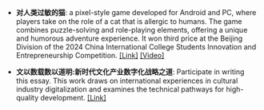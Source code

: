 - <strong>对人类过敏的猫</strong>: a pixel-style game developed for Android and PC, where players take on the role of a cat that is allergic to humans. The game combines puzzle-solving and role-playing elements, offering a unique and humorous adventure experience. It won third price at the Beijing Division of the 2024 China International College Students Innovation and Entrepreneurship Competition. [[Link]](https://www.taptap.cn/app/707297) [[Video]](https://www.bilibili.com/video/BV1KD421N7Mz/?spm_id_from=333.337.search-card.all.click&vd_source=ac029ea51d4fa7792bf54fe4e8e4a7cb)

- <strong>文以数载数以道明:新时代文化产业数字化战略之道</strong>: Participate in writing this essay. This work draws on international experiences in cultural industry digitalization and examines the technical pathways for high-quality development. [[Link]](https://product.dangdang.com/11754353446.html)